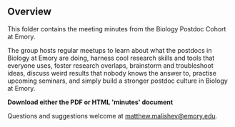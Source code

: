 ## Overview  

This folder contains the meeting minutes from the Biology Postdoc Cohort at Emory.    

The group hosts regular meetups to learn about what the postdocs in Biology at Emory are doing, harness cool research skills and tools that everyone uses, foster research overlaps, brainstorm and troubleshoot ideas, discuss weird results that nobody knows the answer to, practise upcoming seminars, and simply build a stronger postdoc culture in Biology at Emory.  

**Download either the PDF or HTML 'minutes' document**  

Questions and suggestions welcome at matthew.malishev@emory.edu.     
